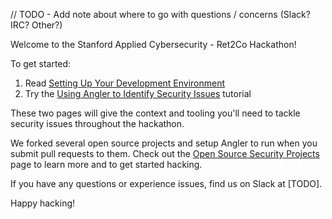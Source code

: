 // TODO - Add note about where to go with questions / concerns (Slack? IRC? Other?)

Welcome to the Stanford Applied Cybersecurity - Ret2Co Hackathon!

To get started:

1. Read [Setting Up Your Development Environment](https://github.com/returntocorp-hackathon/hackathon002/wiki/Setting-Up-Your-Development-Environment)
2. Try the [Using Angler to Identify Security Issues](https://github.com/returntocorp-hackathon/hackathon002/wiki/Using-Angler-to-Identify-Security-Issues) tutorial

These two pages will give the context and tooling you'll need to tackle security issues throughout the hackathon.

We forked several open source projects and setup Angler to run when you submit pull requests to them. Check out the [Open Source Security Projects](https://github.com/returntocorp-hackathon/hackathon002/wiki/Open-Source-Security-Projects) page to learn more and to get started hacking.

If you have any questions or experience issues, find us on Slack at [TODO].

Happy hacking!